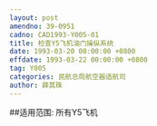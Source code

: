 ```yaml
---
layout: post
amendno: 39-0951
cadno: CAD1993-Y005-01
title: 检查Y5飞机油门操纵系统
date: 1993-03-20 00:00:00 +0800
effdate: 1993-03-22 00:00:00 +0800
tag: Y005
categories: 民航总局航空器适航司
author: 薛其珠
---
```


##适用范围:
所有Y5飞机

